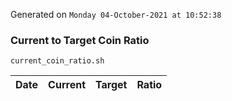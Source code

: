 Generated on `Monday 04-October-2021 at 10:52:38`

### Current to Target Coin Ratio
`current_coin_ratio.sh`

Date|Current|Target|Ratio
---|---|---|---
